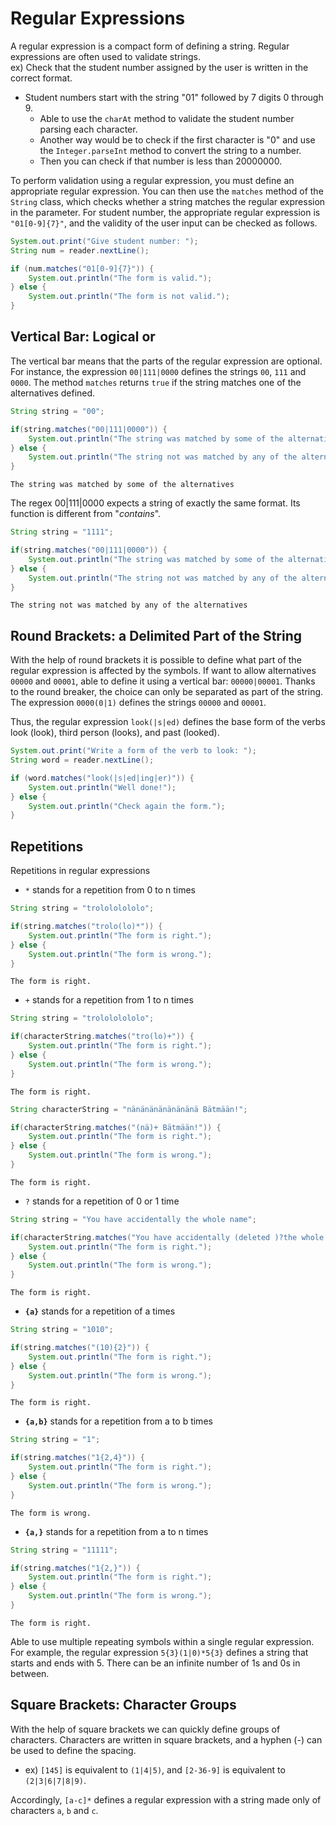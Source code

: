 # Regular Expressions
A regular expression is a compact form of defining a string. Regular expressions are often used to validate strings.   
ex) Check that the student number assigned by the user is written in the correct format.
- Student numbers start with the string "01" followed by 7 digits 0 through 9.
  * Able to use the `charAt` method to validate the student number parsing each character.
  * Another way would be to check if the first character is "0" and use the `Integer.parseInt` method to convert the string to a number. 
  * Then you can check if that number is less than 20000000.

To perform validation using a regular expression, you must define an appropriate regular expression. You can then use the `matches` method of the `String` class, which checks whether a string matches the regular expression in the parameter. For student number, the appropriate regular expression is `"01[0-9]{7}"`, and the validity of the user input can be checked as follows.
```java
System.out.print("Give student number: ");
String num = reader.nextLine();

if (num.matches("01[0-9]{7}")) {
    System.out.println("The form is valid.");
} else {
    System.out.println("The form is not valid.");
}
```

## Vertical Bar: Logical or
The vertical bar means that the parts of the regular expression are optional. For instance, the expression `00|111|0000` defines the strings `00`, `111` and `0000`. The method `matches` returns `true` if the string matches one of the alternatives defined.
```java
String string = "00";

if(string.matches("00|111|0000")) {
    System.out.println("The string was matched by some of the alternatives");
} else {
    System.out.println("The string not was matched by any of the alternatives");
}
```
```
The string was matched by some of the alternatives
```
The regex 00|111|0000 expects a string of exactly the same format. Its function is different from "*contains*".

```java
String string = "1111";

if(string.matches("00|111|0000")) {
    System.out.println("The string was matched by some of the alternatives");
} else {
    System.out.println("The string not was matched by any of the alternatives");
}
```
```
The string not was matched by any of the alternatives
```

## Round Brackets: a Delimited Part of the String
With the help of round brackets it is possible to define what part of the regular expression is affected by the symbols. If want to allow alternatives `00000` and `00001`, able to define it using a vertical bar: `00000|00001`. Thanks to the round breaker, the choice can only be separated as part of the string. The expression `0000(0|1)` defines the strings `00000` and `00001`.

Thus, the regular expression `look(|s|ed)` defines the base form of the verbs look (look), third person (looks), and past (looked).
```java
System.out.print("Write a form of the verb to look: ");
String word = reader.nextLine();

if (word.matches("look(|s|ed|ing|er)")) {
    System.out.println("Well done!");
} else {
    System.out.println("Check again the form.");
}
```

## Repetitions
Repetitions in regular expressions
- `*` stands for a repetition from 0 to n times
```java
String string = "trolololololo";

if(string.matches("trolo(lo)*")) {
    System.out.println("The form is right.");
} else {
    System.out.println("The form is wrong.");
}
```
```
The form is right.
```
- `+` stands for a repetition from 1 to n times
```java
String string = "trolololololo";

if(characterString.matches("tro(lo)+")) {
    System.out.println("The form is right.");
} else {
    System.out.println("The form is wrong.");
}
```
```
The form is right.
```
```java
String characterString = "nänänänänänänänä Bätmään!";

if(characterString.matches("(nä)+ Bätmään!")) {
    System.out.println("The form is right.");
} else {
    System.out.println("The form is wrong.");
}
```
```
The form is right.
```
- `?` stands for a repetition of 0 or 1 time
```java
String string = "You have accidentally the whole name";

if(characterString.matches("You have accidentally (deleted )?the whole name")) {
    System.out.println("The form is right.");
} else {
    System.out.println("The form is wrong.");
}
```
```
The form is right.
```
- **`{a}`** stands for a repetition of a times
```java
String string = "1010";

if(string.matches("(10){2}")) {
    System.out.println("The form is right.");
} else {
    System.out.println("The form is wrong.");
}
```
```
The form is right.
```
- **`{a,b}`** stands for a repetition from a to b times
```java
String string = "1";

if(string.matches("1{2,4}")) {
    System.out.println("The form is right.");
} else {
    System.out.println("The form is wrong.");
}
```
```
The form is wrong.
```
- **`{a,}`** stands for a repetition from a to n times
```java
String string = "11111";

if(string.matches("1{2,}")) {
    System.out.println("The form is right.");
} else {
    System.out.println("The form is wrong.");
}
```
```
The form is right.
```

Able to use multiple repeating symbols within a single regular expression. For example, the regular expression `5{3}(1|0)*5{3}` defines a string that starts and ends with 5. There can be an infinite number of 1s and 0s in between.

## Square Brackets: Character Groups
With the help of square brackets we can quickly define groups of characters. Characters are written in square brackets, and a hyphen (-) can be used to define the spacing.
- ex) `[145]` is equivalent to `(1|4|5)`, and `[2-36-9]` is equivalent to `(2|3|6|7|8|9)`.

Accordingly, `[a-c]*` defines a regular expression with a string made only of characters `a`, `b` and `c`.
